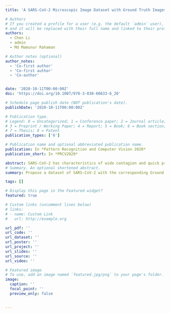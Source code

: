 ```yaml
---
title: 'A SARS-CoV-2 Microscopic Image Dataset with Ground Truth Images and Visual Features'

# Authors
# If you created a profile for a user (e.g. the default `admin` user), write the username (folder name) here
# and it will be replaced with their full name and linked to their profile.
authors:
  - Chen Li
  - admin
  - Md Mamunur Rahaman

# Author notes (optional)
author_notes:
  - 'Co-first author'
  - 'Co-first author'
  - 'Co-author'


date: '2020-10-11T00:00:00Z'
doi: 'https://doi.org/10.1007/978-3-030-60633-6_20'

# Schedule page publish date (NOT publication's date).
publishDate: '2020-10-11T00:00:00Z'

# Publication type.
# Legend: 0 = Uncategorized; 1 = Conference paper; 2 = Journal article;
# 3 = Preprint / Working Paper; 4 = Report; 5 = Book; 6 = Book section;
# 7 = Thesis; 8 = Patent
publication_types: ['6']

# Publication name and optional abbreviated publication name.
publication: In *Pattern Recognition and Computer Vision 2020*
publication_short: In *PRCV2020*

abstract: SARS-CoV-2 has characteristics of wide contagion and quick propagation velocity. To analyse the visual information of it, we build a SARS-CoV-2 Microscopic Image Dataset (SC2-MID) with 48 electron microscopic images and also prepare their ground truth images. Furthermore, we extract multiple classical features and novel deep learning features to describe the visual information of SARS-CoV-2. Finally, it is proved that the visual features of the SARS-CoV-2 images which are observed under the electron microscopic can be extracted and analysed.
# Summary. An optional shortened abstract.
summary: Propose a dataset of SARS-CoV-2 with the corresponding Ground Truth.

tags: []

# Display this page in the Featured widget?
featured: true

# Custom links (uncomment lines below)
# links:
# - name: Custom Link
#   url: http://example.org

url_pdf: ''
url_code: ''
url_dataset: ''
url_poster: ''
url_project: ''
url_slides: ''
url_source: ''
url_video: ''

# Featured image
# To use, add an image named `featured.jpg/png` to your page's folder.
image:
  caption: ''
  focal_point: ''
  preview_only: false

  
---
```



